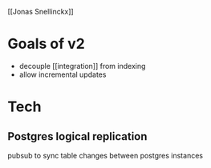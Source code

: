 [[Jonas Snellinckx]]

# Goals of v2
- decouple [[integration]] from indexing
- allow incremental updates

# Tech

## Postgres logical replication
pubsub to sync table changes between postgres instances